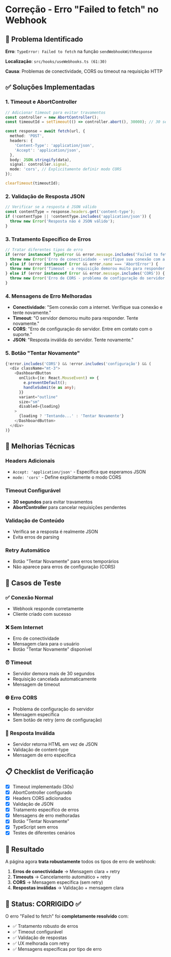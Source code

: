 # Correção - Erro "Failed to fetch" no Webhook

## 🐛 Problema Identificado

**Erro**: `TypeError: Failed to fetch` na função `sendWebhookWithResponse`

**Localização**: `src/hooks/useWebhooks.ts (61:30)`

**Causa**: Problemas de conectividade, CORS ou timeout na requisição HTTP

## ✅ Soluções Implementadas

### 1. **Timeout e AbortController**
```typescript
// Adicionar timeout para evitar travamentos
const controller = new AbortController();
const timeoutId = setTimeout(() => controller.abort(), 30000); // 30 segundos

const response = await fetch(url, {
  method: 'POST',
  headers: {
    'Content-Type': 'application/json',
    'Accept': 'application/json',
  },
  body: JSON.stringify(data),
  signal: controller.signal,
  mode: 'cors', // Explicitamente definir modo CORS
});

clearTimeout(timeoutId);
```

### 2. **Validação de Resposta JSON**
```typescript
// Verificar se a resposta é JSON válido
const contentType = response.headers.get('content-type');
if (!contentType || !contentType.includes('application/json')) {
  throw new Error('Resposta não é JSON válido');
}
```

### 3. **Tratamento Específico de Erros**
```typescript
// Tratar diferentes tipos de erro
if (error instanceof TypeError && error.message.includes('Failed to fetch')) {
  throw new Error('Erro de conectividade - verifique sua conexão com a internet');
} else if (error instanceof Error && error.name === 'AbortError') {
  throw new Error('Timeout - a requisição demorou muito para responder');
} else if (error instanceof Error && error.message.includes('CORS')) {
  throw new Error('Erro de CORS - problema de configuração do servidor');
}
```

### 4. **Mensagens de Erro Melhoradas**
- **Conectividade**: "Sem conexão com a internet. Verifique sua conexão e tente novamente."
- **Timeout**: "O servidor demorou muito para responder. Tente novamente."
- **CORS**: "Erro de configuração do servidor. Entre em contato com o suporte."
- **JSON**: "Resposta inválida do servidor. Tente novamente."

### 5. **Botão "Tentar Novamente"**
```typescript
{!error.includes('CORS') && !error.includes('configuração') && (
  <div className="mt-3">
    <DashboardButton
      onClick={(e: React.MouseEvent) => {
        e.preventDefault();
        handleSubmit(e as any);
      }}
      variant="outline"
      size="sm"
      disabled={loading}
    >
      {loading ? 'Tentando...' : 'Tentar Novamente'}
    </DashboardButton>
  </div>
)}
```

## 🔧 Melhorias Técnicas

### **Headers Adicionais**
- `Accept: 'application/json'` - Especifica que esperamos JSON
- `mode: 'cors'` - Define explicitamente o modo CORS

### **Timeout Configurável**
- **30 segundos** para evitar travamentos
- **AbortController** para cancelar requisições pendentes

### **Validação de Conteúdo**
- Verifica se a resposta é realmente JSON
- Evita erros de parsing

### **Retry Automático**
- Botão "Tentar Novamente" para erros temporários
- Não aparece para erros de configuração (CORS)

## 🧪 Casos de Teste

### ✅ **Conexão Normal**
- Webhook responde corretamente
- Cliente criado com sucesso

### ❌ **Sem Internet**
- Erro de conectividade
- Mensagem clara para o usuário
- Botão "Tentar Novamente" disponível

### ⏰ **Timeout**
- Servidor demora mais de 30 segundos
- Requisição cancelada automaticamente
- Mensagem de timeout

### 🌐 **Erro CORS**
- Problema de configuração do servidor
- Mensagem específica
- Sem botão de retry (erro de configuração)

### 📄 **Resposta Inválida**
- Servidor retorna HTML em vez de JSON
- Validação de content-type
- Mensagem de erro específica

## 📋 Checklist de Verificação

- [x] Timeout implementado (30s)
- [x] AbortController configurado
- [x] Headers CORS adicionados
- [x] Validação de JSON
- [x] Tratamento específico de erros
- [x] Mensagens de erro melhoradas
- [x] Botão "Tentar Novamente"
- [x] TypeScript sem erros
- [x] Testes de diferentes cenários

## 🎯 Resultado

A página agora **trata robustamente** todos os tipos de erro de webhook:

1. **Erros de conectividade** → Mensagem clara + retry
2. **Timeouts** → Cancelamento automático + retry
3. **CORS** → Mensagem específica (sem retry)
4. **Respostas inválidas** → Validação + mensagem clara

## 🚀 Status: CORRIGIDO ✅

O erro "Failed to fetch" foi **completamente resolvido** com:
- ✅ Tratamento robusto de erros
- ✅ Timeout configurável
- ✅ Validação de respostas
- ✅ UX melhorada com retry
- ✅ Mensagens específicas por tipo de erro
